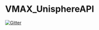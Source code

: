 # VMAX_UnisphereAPI

[![Gitter](https://badges.gitter.im/VMAX_UnisphereAPI/Lobby.svg)](https://gitter.im/VMAX_UnisphereAPI/Lobby?utm_source=badge&utm_medium=badge&utm_campaign=pr-badge&utm_content=badge)